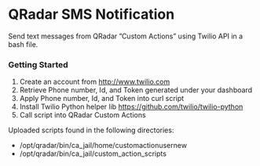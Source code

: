 # QRadar SMS Notification

Send text messages from QRadar ”Custom Actions” using Twilio API in a bash file. 

### Getting Started

1. Create an account from http://www.twilio.com
2. Retrieve Phone number, Id, and Token generated under your dashboard
3. Apply Phone number, Id, and Token into curl script
4. Install Twilio Python helper lib https://github.com/twilio/twilio-python
5. Call script into QRadar Custom Actions 

Uploaded scripts found in the following directories:

* /opt/qradar/bin/ca_jail/home/customactionusernew
* /opt/qradar/bin/ca_jail/custom_action_scripts